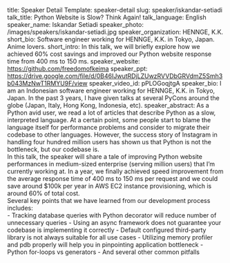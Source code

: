 title: Speaker Detail
Template: speaker-detail
slug: speaker/iskandar-setiadi
talk_title: Python Website is Slow? Think Again!
talk_language: English
speaker_name: Iskandar Setiadi
speaker_photo: /images/speakers/iskandar-setiadi.jpg
speaker_organization: HENNGE, K.K.
short_bio: Software engineer working for HENNGE, K.K. in Tokyo, Japan. Anime lovers.
short_intro: In this talk, we will briefly explore how we achieved 60% cost savings and improved our Python website response time from 400 ms to 150 ms.
speaker_website: https://github.com/freedomofkeima
speaker_ppt: https://drive.google.com/file/d/0B46IJwutRDjLZUwzRVVDbGRVdmZ5Smh3b043MzNwT1RMYU9F/view
speaker_video_id: pPLOGoqjtgA
speaker_bio: I am an Indonesian software engineer working for HENNGE, K.K. in Tokyo, Japan. In the past 3 years, I have given talks at several PyCons around the globe (Japan, Italy, Hong Kong, Indonesia, etc).
speaker_abstract: As a Python avid user, we read a lot of articles that describe Python as a slow, interpreted language. At a certain point, some people start to blame the language itself for performance problems and consider to migrate their codebase to other languages. However, the success story of Instagram in handling four hundred million users has shown us that Python is not the bottleneck, but our codebase is.
    <br>In this talk, the speaker will share a tale of improving Python website performances in medium-sized enterprise (serving million users) that I’m currently working at. In a year, we finally achieved speed improvement from the average response time of 400 ms to 150 ms per request and we could save around $100k per year in AWS EC2 instance provisioning, which is around 60% of total cost.
    <br>Several key points that we have learned from our development process includes:<br>
    - Tracking database queries with Python decorator will reduce number of unnecessary queries
    - Using an async framework does not guarantee your codebase is implementing it correctly
    - Default configured third-party library is not always suitable for all use cases
    - Utilizing memory profiler and pdb properly will help you in pinpointing application bottleneck
    - Python for-loops vs generators
    - And several other common pitfalls
